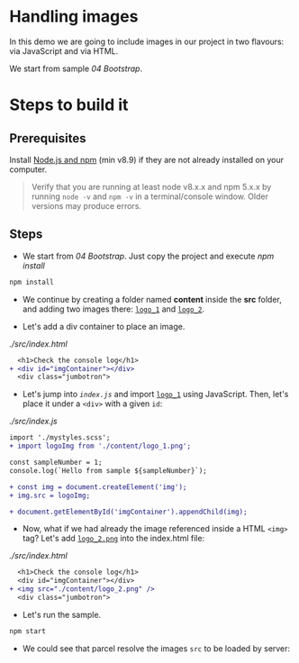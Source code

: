 # Handling images

In this demo we are going to include images in our project in two flavours: via JavaScript and via HTML.

We start from sample _04 Bootstrap_.

# Steps to build it

## Prerequisites

Install [Node.js and npm](https://nodejs.org/en/) (min v8.9) if they are not already installed on your computer.

> Verify that you are running at least node v8.x.x and npm 5.x.x by running `node -v` and `npm -v` in a terminal/console window. Older versions may produce errors.

## Steps

- We start from _04 Bootstrap_. Just copy the project and execute _npm install_

```bash
npm install
```

- We continue by creating a folder named **content** inside the **src** folder, and adding two images there: [`logo_1`](./src/content/logo_1.png) and [`logo_2`](./src/content/logo_2.png).

- Let's add a div container to place an image.

_./src/index.html_

```diff
  <h1>Check the console log</h1>
+ <div id="imgContainer"></div>  
  <div class="jumbotron">
```

- Let's jump into _`index.js`_ and import [`logo_1`](./src/content/logo_1.png) using JavaScript. Then, let's place it under a `<div>` with a given `id`:

_./src/index.js_

```diff
import './mystyles.scss';
+ import logoImg from './content/logo_1.png';

const sampleNumber = 1;
console.log(`Hello from sample ${sampleNumber}`);

+ const img = document.createElement('img');
+ img.src = logoImg;

+ document.getElementById('imgContainer').appendChild(img);
```

- Now, what if we had already the image referenced inside a HTML `<img>` tag? Let's add [`logo_2.png`](./src/content/logo_2.png) into the index.html file:

_./src/index.html_

```diff
  <h1>Check the console log</h1>
  <div id="imgContainer"></div>  
+ <img src="./content/logo_2.png" />
  <div class="jumbotron">
```

- Let's run the sample.

```bash
npm start
```

- We could see that parcel resolve the images `src` to be loaded by server:

